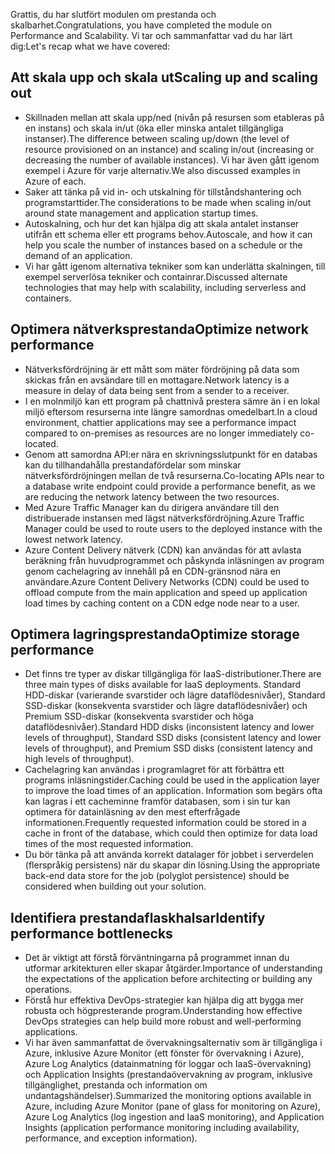 <span data-ttu-id="fe8a8-101">Grattis, du har slutfört modulen om prestanda och skalbarhet.</span><span class="sxs-lookup"><span data-stu-id="fe8a8-101">Congratulations, you have completed the module on Performance and Scalability.</span></span> <span data-ttu-id="fe8a8-102">Vi tar och sammanfattar vad du har lärt dig:</span><span class="sxs-lookup"><span data-stu-id="fe8a8-102">Let's recap what we have covered:</span></span>

## <a name="scaling-up-and-scaling-out"></a><span data-ttu-id="fe8a8-103">Att skala upp och skala ut</span><span class="sxs-lookup"><span data-stu-id="fe8a8-103">Scaling up and scaling out</span></span>

- <span data-ttu-id="fe8a8-104">Skillnaden mellan att skala upp/ned (nivån på resursen som etableras på en instans) och skala in/ut (öka eller minska antalet tillgängliga instanser).</span><span class="sxs-lookup"><span data-stu-id="fe8a8-104">The difference between scaling up/down (the level of resource provisioned on an instance) and scaling in/out (increasing or decreasing the number of available instances).</span></span> <span data-ttu-id="fe8a8-105">Vi har även gått igenom exempel i Azure för varje alternativ.</span><span class="sxs-lookup"><span data-stu-id="fe8a8-105">We also discussed examples in Azure of each.</span></span>
- <span data-ttu-id="fe8a8-106">Saker att tänka på vid in- och utskalning för tillståndshantering och programstarttider.</span><span class="sxs-lookup"><span data-stu-id="fe8a8-106">The considerations to be made when scaling in/out around state management and application startup times.</span></span>
- <span data-ttu-id="fe8a8-107">Autoskalning, och hur det kan hjälpa dig att skala antalet instanser utifrån ett schema eller ett programs behov.</span><span class="sxs-lookup"><span data-stu-id="fe8a8-107">Autoscale, and how it can help you scale the number of instances based on a schedule or the demand of an application.</span></span>
- <span data-ttu-id="fe8a8-108">Vi har gått igenom alternativa tekniker som kan underlätta skalningen, till exempel serverlösa tekniker och containrar.</span><span class="sxs-lookup"><span data-stu-id="fe8a8-108">Discussed alternate technologies that may help with scalability, including serverless and containers.</span></span>

## <a name="optimize-network-performance"></a><span data-ttu-id="fe8a8-109">Optimera nätverksprestanda</span><span class="sxs-lookup"><span data-stu-id="fe8a8-109">Optimize network performance</span></span>

- <span data-ttu-id="fe8a8-110">Nätverksfördröjning är ett mått som mäter fördröjning på data som skickas från en avsändare till en mottagare.</span><span class="sxs-lookup"><span data-stu-id="fe8a8-110">Network latency is a measure in delay of data being sent from a sender to a receiver.</span></span>
- <span data-ttu-id="fe8a8-111">I en molnmiljö kan ett program på chattnivå prestera sämre än i en lokal miljö eftersom resurserna inte längre samordnas omedelbart.</span><span class="sxs-lookup"><span data-stu-id="fe8a8-111">In a cloud environment, chattier applications may see a performance impact compared to on-premises as resources are no longer immediately co-located.</span></span>
- <span data-ttu-id="fe8a8-112">Genom att samordna API:er nära en skrivningsslutpunkt för en databas kan du tillhandahålla prestandafördelar som minskar nätverksfördröjningen mellan de två resurserna.</span><span class="sxs-lookup"><span data-stu-id="fe8a8-112">Co-locating APIs near to a database write endpoint could provide a performance benefit, as we are reducing the network latency between the two resources.</span></span>
- <span data-ttu-id="fe8a8-113">Med Azure Traffic Manager kan du dirigera användare till den distribuerade instansen med lägst nätverksfördröjning.</span><span class="sxs-lookup"><span data-stu-id="fe8a8-113">Azure Traffic Manager could be used to route users to the deployed instance with the lowest network latency.</span></span>
- <span data-ttu-id="fe8a8-114">Azure Content Delivery nätverk (CDN) kan användas för att avlasta beräkning från huvudprogrammet och påskynda inläsningen av program genom cachelagring av innehåll på en CDN-gränsnod nära en användare.</span><span class="sxs-lookup"><span data-stu-id="fe8a8-114">Azure Content Delivery Networks (CDN) could be used to offload compute from the main application and speed up application load times by caching content on a CDN edge node near to a user.</span></span>

## <a name="optimize-storage-performance"></a><span data-ttu-id="fe8a8-115">Optimera lagringsprestanda</span><span class="sxs-lookup"><span data-stu-id="fe8a8-115">Optimize storage performance</span></span>

- <span data-ttu-id="fe8a8-116">Det finns tre typer av diskar tillgängliga för IaaS-distributioner.</span><span class="sxs-lookup"><span data-stu-id="fe8a8-116">There are three main types of disks available for IaaS deployments.</span></span> <span data-ttu-id="fe8a8-117">Standard HDD-diskar (varierande svarstider och lägre dataflödesnivåer), Standard SSD-diskar (konsekventa svarstider och lägre dataflödesnivåer) och Premium SSD-diskar (konsekventa svarstider och höga dataflödesnivåer).</span><span class="sxs-lookup"><span data-stu-id="fe8a8-117">Standard HDD disks (inconsistent latency and lower levels of throughput), Standard SSD disks (consistent latency and lower levels of throughput), and Premium SSD disks (consistent latency and high levels of throughput).</span></span>
- <span data-ttu-id="fe8a8-118">Cachelagring kan användas i programlagret för att förbättra ett programs inläsningstider.</span><span class="sxs-lookup"><span data-stu-id="fe8a8-118">Caching could be used in the application layer to improve the load times of an application.</span></span> <span data-ttu-id="fe8a8-119">Information som begärs ofta kan lagras i ett cacheminne framför databasen, som i sin tur kan optimera för datainläsning av den mest efterfrågade informationen.</span><span class="sxs-lookup"><span data-stu-id="fe8a8-119">Frequently requested information could be stored in a cache in front of the database, which could then optimize for data load times of the most requested information.</span></span>
- <span data-ttu-id="fe8a8-120">Du bör tänka på att använda korrekt datalager för jobbet i serverdelen (flerspråkig persistens) när du skapar din lösning.</span><span class="sxs-lookup"><span data-stu-id="fe8a8-120">Using the appropriate back-end data store for the job (polyglot persistence) should be considered when building out your solution.</span></span>

## <a name="identify-performance-bottlenecks"></a><span data-ttu-id="fe8a8-121">Identifiera prestandaflaskhalsar</span><span class="sxs-lookup"><span data-stu-id="fe8a8-121">Identify performance bottlenecks</span></span>

- <span data-ttu-id="fe8a8-122">Det är viktigt att förstå förväntningarna på programmet innan du utformar arkitekturen eller skapar åtgärder.</span><span class="sxs-lookup"><span data-stu-id="fe8a8-122">Importance of understanding the expectations of the application before architecting or building any operations.</span></span>
- <span data-ttu-id="fe8a8-123">Förstå hur effektiva DevOps-strategier kan hjälpa dig att bygga mer robusta och högpresterande program.</span><span class="sxs-lookup"><span data-stu-id="fe8a8-123">Understanding how effective DevOps strategies can help build more robust and well-performing applications.</span></span>
- <span data-ttu-id="fe8a8-124">Vi har även sammanfattat de övervakningsalternativ som är tillgängliga i Azure, inklusive Azure Monitor (ett fönster för övervakning i Azure), Azure Log Analytics (datainmatning för loggar och IaaS-övervakning) och Application Insights (prestandaövervakning av program, inklusive tillgänglighet, prestanda och information om undantagshändelser).</span><span class="sxs-lookup"><span data-stu-id="fe8a8-124">Summarized the monitoring options available in Azure, including Azure Monitor (pane of glass for monitoring on Azure), Azure Log Analytics (log ingestion and IaaS monitoring), and Application Insights (application performance monitoring including availability, performance, and exception information).</span></span>
